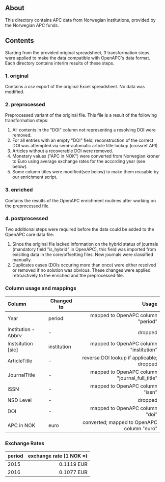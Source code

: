 ## About 

This directory contains APC data from Norwegian institutions, provided by the Norwegian APC funds.

## Contents

Starting from the provided original spreadsheet, 3 transformation steps were applied to make the data compatible with OpenAPC's data format. Each directory contains interim results of these steps.

### 1. original

Contains a csv export of the original Excel spreadsheet. No data was modified.

### 2. preprocessed

Preprocessed variant of the original file. This file is a result of the following transformation steps:

1. All contents in the "DOI" column not representing a resolving DOI were removed.
2. For all entries with an empty "DOI" field, reconstruction of the correct DOI was attempted via semi-automatic article title lookup (crossref API).
3. Articles without a recoverable DOI were removed.
4. Monetary values ("APC in NOK") were converted from Norwegian kroner to Euro using average exchange rates for the according year (see below).
5. Some column titles were modified(see below) to make them reusable by our enrichment script.

### 3. enriched

Contains the results of the OpenAPC enrichment routines after working on the preprocessed file.

### 4. postprocessed

Two additional steps were required before the data could be added to the OpenAPC core data file:

1. Since the original file lacked information on the hybrid status of journals (mandatory field "is_hybrid" in OpenAPC), this field was imported from exisiting data in the core/offsetting files. New journals were classified manually.
2. Duplicates cases (DOIs occuring more than once) were either resolved or removed if no solution was obvious. These changes were applied retroactively to the enriched and the preprocessed file.


### Column usage and mappings

| Column              | Changed to  | Usage                                         |
|:--------------------|-------------|----------------------------------------------:|
| Year                | period      | mapped to OpenAPC column "period"             |
| Institution - Abbrv | -           | dropped                                       |
| Instsitution [sic]  | institution | mapped to OpenAPC column "institution"        |
| ArticleTitle        | -           | reverse DOI lookup if applicable; dropped     |
| JournalTitle        | -           | mapped to OpenAPC column "journal_full_title" |
| ISSN                | -           | mapped to OpenAPC column "issn"               |
| NSD Level           | -           | dropped                                       |
| DOI                 | -           | mapped to OpenAPC column "doi"                |
| APC in NOK          | euro        | converted; mapped to OpenAPC column "euro"    |


### Exchange Rates

|period    | exchange rate (1 NOK =)     | 
|:---------|----------------------------:|
| 2015     |  0.1119 EUR                 |
| 2016     |  0.1077 EUR                 |
